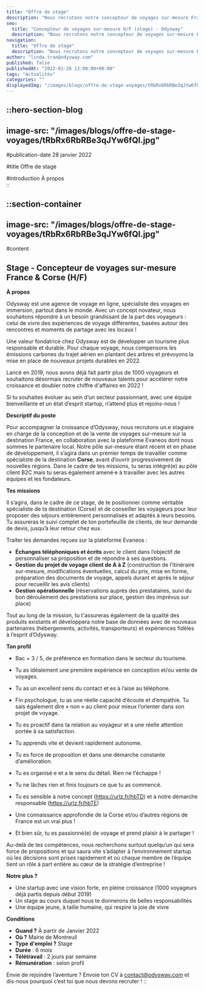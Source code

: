 ```yaml
---
title: "Offre de stage"
description: "Nous recrutons notre concepteur de voyages sur-mesure France & Corse (H/F) en stage. Découvrez le détail de l'offre et rejoignez-nous !"
seo:
  title: "Concepteur de voyages sur-mesure H/F (stage) - Odysway"
  description: "Nous recrutons notre concepteur de voyages sur-mesure France & Corse (H/F) en stage. Découvrez le détail de l'offre et rejoignez-nous !"
navigation:
  title: "Offre de stage"
  description: "Nous recrutons notre concepteur de voyages sur-mesure France & Corse (H/F) en stage. Découvrez le détail de l'offre et rejoignez-nous !"
author: "linda.tran@odysway.com"
published: false
publishedAt: "2022-01-28 13:08:00+00:00"
tags: "Actualités"
categories: ""
displayedImg: "/images/blogs/offre-de-stage-voyages/tRbRx6RbRBe3qJYw6fQI.jpg"
---
```


::hero-section-blog
---
image-src: "/images/blogs/offre-de-stage-voyages/tRbRx6RbRBe3qJYw6fQI.jpg"
---
#publication-date
28 janvier 2022

#title
Offre de stage

#introduction
À propos    
::

::section-container
---
image-src: "/images/blogs/offre-de-stage-voyages/tRbRx6RbRBe3qJYw6fQI.jpg"
---
#content
## **Stage - Concepteur de voyages sur-mesure France & Corse (H/F)**

**À propos**

Odysway est une agence de voyage en ligne, spécialiste des voyages en immersion, partout dans le monde. Avec un concept novateur, nous souhaitons répondre à un besoin grandissant de la part des voyageurs : celui de vivre des expériences de voyage différentes, basées autour des rencontres et moments de partage avec les locaux !

Une valeur fondatrice chez Odysway est de développer un tourisme plus responsable et durable. Pour chaque voyage, nous compensons les émissions carbones du trajet aérien en plantant des arbres et prévoyons la mise en place de nouveaux projets durables en 2022.

Lancé en 2019, nous avons déjà fait partir plus de 1000 voyageurs et souhaitons désormais recruter de nouveaux talents pour accélérer notre croissance et doubler notre chiffre d'affaires en 2022 !

Si tu souhaites évoluer au sein d’un secteur passionnant, avec une équipe bienveillante et un état d’esprit startup, n’attend plus et rejoins-nous ! 

**Descriptif du poste**

Pour accompagner la croissance d’Odysway, nous recrutons un.e stagiaire en charge de la conception et de la vente de voyages sur-mesure sur la destination France, en collaboration avec la plateforme Evaneos dont nous sommes le partenaire local. Notre pôle sur-mesure étant récent et en phase de développement, il s’agira dans un premier temps de travailler comme spécialiste de la destination **Corse**, avant d’ouvrir progressivement de nouvelles régions. Dans le cadre de tes missions, tu seras intégré(e) au pôle client B2C mais tu seras également amené·e à travailler avec les autres équipes et les fondateurs.

**Tes missions**

Il s’agira, dans le cadre de ce stage, de te positionner comme véritable spécialiste de ta destination (Corse) et de conseiller les voyageurs pour leur proposer des séjours entièrement personnalisés et adaptés à leurs besoins. Tu assureras le suivi complet de ton portefeuille de clients, de leur demande de devis, jusqu’à leur retour chez eux.

Traiter les demandes reçues sur la plateforme Evaneos :

*   **Échanges téléphoniques et écrits** avec le client dans l’objectif de personnaliser sa proposition et de répondre à ses questions.
*   **Gestion du projet de voyage client de A à Z** (construction de l’itinéraire sur-mesure, modifications éventuelles, calcul du prix, mise en forme, préparation des documents de voyage, appels durant et après le séjour pour recueillir les avis clients)
*   **Gestion opérationnelle** (réservations auprès des prestataires, suivi du bon déroulement des prestations sur place, gestion des imprévus sur place)

Tout au long de la mission, tu t'assureras également de la qualité des produits existants et développera notre base de données avec de nouveaux partenaires (hébergements, activités, transporteurs) et expériences fidèles à l’esprit d’Odysway.

**Ton profil**

*   Bac + 3 / 5, de préférence en formation dans le secteur du tourisme.
*   Tu as idéalement une première expérience en conception et/ou vente de voyages.
*   Tu as un excellent sens du contact et es à l’aise au téléphone.
*   Fin psychologue, tu as une réelle capacité d’écoute et d’empathie. Tu sais également dire « non » au client pour mieux l’orienter dans son projet de voyage.
*   Tu es proactif dans ta relation au voyageur et a une réelle attention portée à sa satisfaction.
*   Tu apprends vite et devient rapidement autonome. 
*   Tu es force de proposition et dans une démarche constante d’amélioration.
*   Tu es organisé·e et a le sens du détail. Rien ne t’échappe !
*   Tu ne lâches rien et finis toujours ce que tu as commencé.
*   Tu es sensible à notre concept (https://urlz.fr/hbTD) et à notre démarche responsable (https://urlz.fr/hbTE)

*   Une connaissance approfondie de la Corse et/ou d’autres régions de France est un vrai plus !
*   Et bien sûr, tu es passionné(e) de voyage et prend plaisir à le partager !

Au-delà de tes compétences, nous recherchons surtout quelqu’un qui sera force de propositions et qui saura vite s’adapter à l’environnement startup où les décisions sont prises rapidement et où chaque membre de l’équipe tient un rôle à part entière au cœur de la stratégie d’entreprise !

**Notre plus ?** 

*   Une startup avec une vision forte, en pleine croissance (1000 voyageurs déjà partis depuis début 2019)
*   Un stage au cours duquel nous te donnerons de belles responsabilités 
*   Une équipe jeune, à taille humaine, qui respire la joie de vivre

**Conditions**

*   **Quand ?** À partir de Janvier 2022
*   **Où ?** Mairie de Montreuil
*   **Type d'emploi ?** Stage
*   **Durée** : 6 mois
*   **Télétravail** : 2 jours par semaine
*   **Rémunération** : selon profil

Envie de rejoindre l’aventure ? Envoie ton CV à [contact@odysway.com](mailto:romain.masina@odysway.com) et dis-nous pourquoi c’est toi que nous devons recruter !
::
